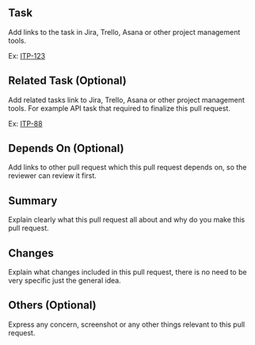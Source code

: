 ## Task

Add links to the task in Jira, Trello, Asana or other project management tools.

Ex:
[ITP-123](https://google.com)

## Related Task (Optional)

Add related tasks link to Jira, Trello, Asana or other project management tools. For example API task that required to finalize this pull request.

Ex:
[ITP-88](https://google.com)

## Depends On (Optional)

Add links to other pull request which this pull request depends on, so the reviewer can review it first.

## Summary

Explain clearly what this pull request all about and why do you make this pull request.

## Changes

Explain what changes included in this pull request, there is no need to be very specific just the general idea.

## Others (Optional)

Express any concern, screenshot or any other things relevant to this pull request.
